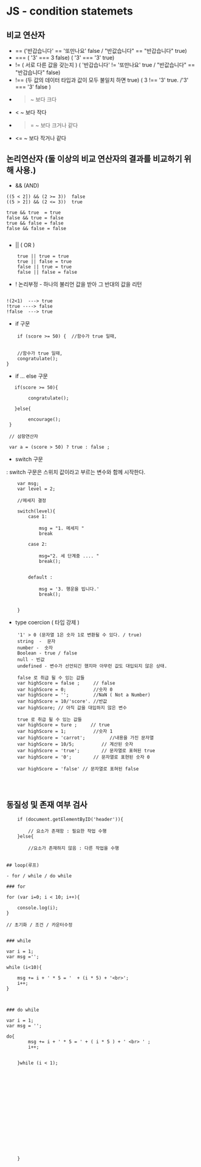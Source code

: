        
# JS - condition statemets

## 비교 연산자 
- == ('반갑습니다' == '또만나요' false / "반값습니다" == "반갑습니다" true)
- === ( '3' === 3 false) ( '3' === '3' true)
- !=  ( 서로 다른 값을 갖는지 ) ( '반갑습니다' !=  '또만나요' true / "반값습니다" == "반갑습니다" false)
- !== (두 값의 데이터 타입과 값이 모두 불일치 하면 true) ( 3 !== '3' true. /'3' === '3' false )
- > ~ 보다 크다
- < ~ 보다 작다
- >= ~ 보다 크거나 같다
- <= ~ 보다 작거나 같다 


## 논리연산자  (둘 이상의 비교 연산자의 결과를 비교하기 위해 사용.)


- &&  (AND)

```
((5 < 2]) && (2 >= 3))  false
((5 > 2]) && (2 <= 3))  true

true && true  = true
false && true = false
true && false = false
false && false = false


```

- || ( OR )
```
	true || true = true
	true || false = true
	false || true = true
	false || false = false

```

- ! 논리부정  - 하나의 불리언 값을 받아 그 반대의 값을 리턴 


```

!(2<1)  ---> true
!true ----> false
!false  ---> true

```


- if 구문 

```
	if (score >= 50) {  //함수가 true 일때, 

	
	//함수가 true 일때, 
	congratulate();
}
```


- if ... else 구문 
```
   if(score >= 50){

 		congratulate();

   }else{

   		encourage();
 }

 // 삼항연산자 

 var a = (score > 50) ? true : false ; 	
```


- switch 구문 

: switch 구문은 스위치 값이라고 부르는 변수와 함께 시작한다. 

```
	var msg;
	var level = 2;

	//메세지 결정

	switch(level){
		case 1:

			msg = "1. 메세지 "
			break

		case 2:

			msg="2. 세 단계중 .... "
            break();


        default : 
        	
        	msg = '3. 행운을 빕니다.' 
        	break();   


	} 

```


- type coercion ( 타입 강제 )

```
	'1' > 0 (문자열 1은 숫자 1로 변환될 수 있다. / true)
	string  -  문자 
	number -  숫자
	Boolean - true / false
	null - 빈값 
	undefined - 변수가 선언되긴 했지마 아무런 값도 대입되지 않은 상태. 

```
```
	false 로 취급 될 수 있는 값들 
	var highScore = false ;     // false
	var highScore = 0;          //숫자 0 
	var highScore = '';         //NaN ( Not a Number)
	var highScore = 10/'score'. //반값 
	var highScore; // 아직 값을 대입하지 않은 변수 

```
```
	true 로 취급 될 수 있는 값들 
	var highScore = ture ;     // true
	var highScore = 1;          //숫자 1 
	var highScore = 'carrot';         //내용을 가진 문자열
	var highScore = 10/5;          // 계산된 숫자
	var highScore = 'true';        // 문자열로 표혀된 true
	var highScore = '0';        // 문자열로 표현된 숫자 0
	         
	var highScore = 'false' // 문자열로 표혀된 false




```

## 동질성 및 존재 여부 검사 

```
	if (document.getElementByID('header')){

		// 요소가 존재함 : 필요한 작업 수행
	}else{

		//요소가 존재하지 않음 : 다른 작업을 수행 


## loop(루프)

- for / while / do while 

### for 
```
	for (var i=0; i < 10; i++){

		console.log(i);
	}

	// 초기화 / 조건 / 카운터수정 
```

### while

```
	var i = 1;
	var msg ='';

	while (i<10){

		msg += i + ' * 5 = '  + (i * 5) + '<br>';
		i++;
	} 

```


### do while 
```
	var i = 1;
	var msg = '';

	do{
			msg += i + ' * 5 = ' + ( i * 5 ) + ' <br> ' ;
			i++;


		}while (i < 1);
```
















	}

```





